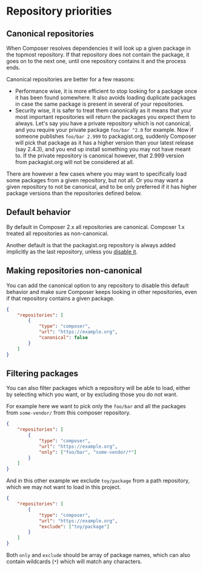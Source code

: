 <!--
    tagline: Configure which packages are found in which repositories
-->

# Repository priorities

## Canonical repositories

When Composer resolves dependencies it will look up a given package in the
topmost repository. If that repository does not contain the package, it
goes on to the next one, until one repository contains it and the process ends.

Canonical repositories are better for a few reasons:

- Performance wise, it is more efficient to stop looking for a package once it
has been found somewhere. It also avoids loading duplicate packages in case
the same package is present in several of your repositories.
- Security wise, it is safer to treat them canonically as it means that your most
important repositories will return the packages you expect them to always. Let's
say you have a private repository which is not canonical, and you require your
private package `foo/bar ^2.0` for example. Now if someone publishes
`foo/bar 2.999` to packagist.org, suddenly Composer will pick that package as it
has a higher version than your latest release (say 2.4.3), and you end up install
something you may not have meant to. If the private repository is canonical
however, that 2.999 version from packagist.org will not be considered at all.

There are however a few cases where you may want to specifically load some packages
from a given repository, but not all. Or you may want a given repository to not be
canonical, and to be only preferred if it has higher package versions than the
repositories defined below.

## Default behavior

By default in Composer 2.x all repositories are canonical. Composer 1.x treated
all repositories as non-canonical.

Another default is that the packagist.org repository is always added implicitly
as the last repository, unless you [disable it](../05-repositories.md#disabling-packagist-org).

## Making repositories non-canonical

You can add the canonical option to any repository to disable this default behavior
and make sure Composer keeps looking in other repositories, even if that repository
contains a given package.

```json
{
    "repositories": [
        {
            "type": "composer",
            "url": "https://example.org",
            "canonical": false
        }
    ]
}
```

## Filtering packages

You can also filter packages which a repository will be able to load, either by
selecting which you want, or by excluding those you do not want.

For example here we want to pick only the `foo/bar` and all the packages from
`some-vendor/` from this composer repository.

```json
{
    "repositories": [
        {
            "type": "composer",
            "url": "https://example.org",
            "only": ["foo/bar", "some-vendor/*"]
        }
    ]
}
```

And in this other example we exclude `toy/package` from a path repository, which
we may not want to load in this project.

```json
{
    "repositories": [
        {
            "type": "composer",
            "url": "https://example.org",
            "exclude": ["toy/package"]
        }
    ]
}
```

Both `only` and `exclude` should be array of package names, which can also
contain wildcards (`*`) which will match any characters.
